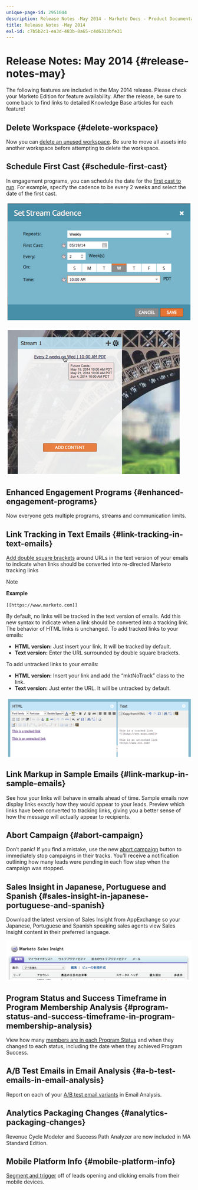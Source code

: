 ```yaml
---
unique-page-id: 2951044
description: Release Notes -May 2014 - Marketo Docs - Product Documentation
title: Release Notes -May 2014
exl-id: c7b5b2c1-ea3d-483b-8a65-c4d6313bfe31
---
```

# Release Notes: May 2014 {#release-notes-may}

The following features are included in the May 2014 release. Please check your Marketo Edition for feature availability. After the release, be sure to come back to find links to detailed Knowledge Base articles for each feature!

## Delete Workspace {#delete-workspace}

Now you can [delete an unused workspace](/help/marketo/product-docs/administration/workspaces-and-person-partitions/delete-a-workspace.md). Be sure to move all assets into another workspace before attempting to delete the workspace.

## Schedule First Cast {#schedule-first-cast}

In engagement programs, you can schedule the date for the [first cast to run](/help/marketo/product-docs/email-marketing/drip-nurturing/engagement-program-streams/set-stream-cadence.md). For example, specify the cadence to be every 2 weeks and select the date of the first cast.

![](assets/image2014-9-22-11-3a57-3a36.png)

![](assets/image2014-9-22-11-3a57-3a54.png)

## Enhanced Engagement Programs {#enhanced-engagement-programs}

Now everyone gets multiple programs, streams and communication limits.

## Link Tracking in Text Emails {#link-tracking-in-text-emails}

[Add double square brackets](/help/marketo/product-docs/email-marketing/general/functions-in-the-editor/add-tracked-links-to-a-text-email.md) around URLs in the text version of your emails to indicate when links should be converted into re-directed Marketo tracking links

>[!NOTE]
>
>**Example**
>
>`[[https://www.marketo.com]]`

By default, no links will be tracked in the text version of emails. Add this new syntax to indicate when a link should be converted into a tracking link. The behavior of HTML links is unchanged.  To add tracked links to your emails:

* **HTML version:** Just insert your link. It will be tracked by default.
* **Text version:** Enter the URL surrounded by double square brackets.

To add untracked links to your emails:

* **HTML version:** Insert your link and add the “mktNoTrack” class to the link.
* **Text version:** Just enter the URL. It will be untracked by default.

![](assets/image2014-9-22-12-3a1-3a34.png)

## Link Markup in Sample Emails {#link-markup-in-sample-emails}

See how your links will behave in emails ahead of time. Sample emails now display links exactly how they would appear to your leads. Preview which links have been converted to tracking links, giving you a better sense of how the message will actually appear to recipients.

## Abort Campaign {#abort-campaign}

Don’t panic! If you find a mistake, use the new [abort campaign](/help/marketo/product-docs/core-marketo-concepts/smart-campaigns/using-smart-campaigns/abort-a-smart-campaign.md) button to immediately stop campaigns in their tracks. You’ll receive a notification outlining how many leads were pending in each flow step when the campaign was stopped.

## Sales Insight in Japanese, Portuguese and Spanish {#sales-insight-in-japanese-portuguese-and-spanish}

Download the latest version of Sales Insight from AppExchange so your Japanese, Portuguese and Spanish speaking sales agents view Sales Insight content in their preferred language.

![](assets/image2014-9-22-12-3a2-3a12.png)

## Program Status and Success Timeframe in Program Membership Analysis {#program-status-and-success-timeframe-in-program-membership-analysis}

View how many [members are in each Program Status](/help/marketo/product-docs/reporting/revenue-cycle-analytics/program-analytics/build-a-program-membership-analysis-report-that-lists-leads.md) and when they changed to each status, including the date when they achieved Program Success.

## A/B Test Emails in Email Analysis {#a-b-test-emails-in-email-analysis}

Report on each of your [A/B test email variants](/help/marketo/product-docs/reporting/revenue-cycle-analytics/email-analysis/build-an-email-analysis-report-that-shows-program-information.md) in Email Analysis.

## Analytics Packaging Changes {#analytics-packaging-changes}

Revenue Cycle Modeler and Success Path Analyzer are now included in MA Standard Edition.

## Mobile Platform Info {#mobile-platform-info}

[Segment and trigger](/help/marketo/product-docs/reporting/basic-reporting/report-activity/build-a-people-performance-report-with-mobile-platform-columns.md) off of leads opening and clicking emails from their mobile devices.
